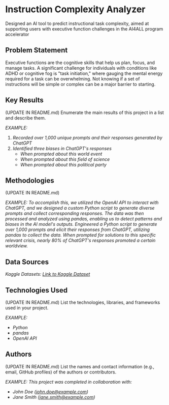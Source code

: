 # Instruction Complexity Analyzer

Designed an AI tool to predict instructional task complexity, aimed at supporting users with executive function challenges in the AI4ALL program accelerator


## Problem Statement <!--- do not change this line -->

Executive functions are the cognitive skills that help us plan, focus, and manage tasks. A significant challenge for individuals with conditions like ADHD or cognitive fog is "task initiation," where gauging the mental energy required for a task can be overwhelming. Not knowing if a set of instructions will be simple or complex can be a major barrier to starting.


## Key Results <!--- do not change this line -->

(UPDATE IN README.md)
Enumerate the main results of this project in a list and describe them.

*EXAMPLE:*
1. *Recorded over 1,000 unique prompts and their responses generated by ChatGPT*
2. *Identified three biases in ChatGPT's responses*
   - *When prompted about this world event*
   - *When prompted about this field of science*
   - *When prompted about this political party*


## Methodologies <!--- do not change this line -->

(UPDATE IN README.md)

*EXAMPLE:*
*To accomplish this, we utilized the OpenAI API to interact with ChatGPT, and we designed a custom Python script to generate diverse prompts and collect corresponding responses. The data was then processed and analyzed using pandas, enabling us to detect patterns and biases in the AI model's outputs.*
*Engineered a Python script to generate over 1,000 prompts and elicit their responses from ChatGPT, utilizing pandas to collect the data. When prompted for solutions to this specific relevant crisis, nearly 80% of ChatGPT's responses promoted a certain worldview.*


## Data Sources <!--- do not change this line -->

*Kaggle Datasets: [Link to Kaggle Dataset]([https://www.kaggle.com/datasets/aniketsharma00411/wikihow-raw-data/data])*

## Technologies Used <!--- do not change this line -->

(UPDATE IN README.md)
List the technologies, libraries, and frameworks used in your project.

*EXAMPLE:*
- *Python*
- *pandas*
- *OpenAI API*


## Authors <!--- do not change this line -->

(UPDATE IN README.md)
List the names and contact information (e.g., email, GitHub profiles) of the authors or contributors.

*EXAMPLE:*
*This project was completed in collaboration with:*
- *John Doe ([john.doe@example.com](mailto:john.doe@example.com))*
- *Jane Smith ([jane.smith@example.com](mailto:jane.smith@example.com))*
